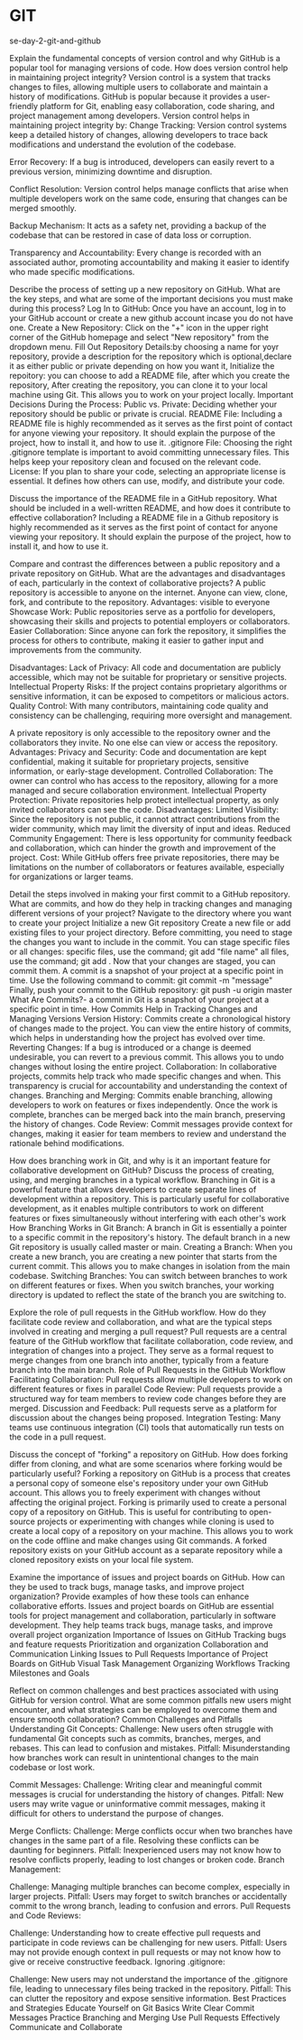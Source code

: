 # GIT
se-day-2-git-and-github

Explain the fundamental concepts of version control and why GitHub is a popular tool for managing versions of code. How does version control help in maintaining project integrity?
Version control is a system that tracks changes to files, allowing multiple users to collaborate and maintain a history of modifications. GitHub is popular because it provides a user-friendly platform for Git, enabling easy collaboration, code sharing, and project management among developers.
Version control helps in maintaining project integrity by:
Change Tracking: Version control systems keep a detailed history of changes, allowing developers to trace back modifications and understand the evolution of the codebase.

Error Recovery: If a bug is introduced, developers can easily revert to a previous version, minimizing downtime and disruption.

Conflict Resolution: Version control helps manage conflicts that arise when multiple developers work on the same code, ensuring that changes can be merged smoothly.

Backup Mechanism: It acts as a safety net, providing a backup of the codebase that can be restored in case of data loss or corruption.

Transparency and Accountability: Every change is recorded with an associated author, promoting accountability and making it easier to identify who made specific modifications.

Describe the process of setting up a new repository on GitHub. What are the key steps, and what are some of the important decisions you must make during this process?
Log In to GitHub: Once you have an account, log in to your GitHub account or create a new github account incase you do not have one.
Create a New Repository:
Click on the "+" icon in the upper right corner of the GitHub homepage and select "New repository" from the dropdown menu.
Fill Out Repository Details:by choosing a name for yoyr repository, provide a description for the repository which is optional,declare it as either public or private depending on how you want it, Initialize the repoitory: you can choose to add a README file, after which you create the repository, After creating the repository, you can clone it to your local machine using Git. This allows you to work on your project locally.
Important Decisions During the Process:
Public vs. Private: Deciding whether your repository should be public or private is crucial.
README File: Including a README file is highly recommended as it serves as the first point of contact for anyone viewing your repository. It should explain the purpose of the project, how to install it, and how to use it.
.gitignore File: Choosing the right .gitignore template is important to avoid committing unnecessary files. This helps keep your repository clean and focused on the relevant code.
License: If you plan to share your code, selecting an appropriate license is essential. It defines how others can use, modify, and distribute your code.


Discuss the importance of the README file in a GitHub repository. What should be included in a well-written README, and how does it contribute to effective collaboration?
Including a README file in a Github repository is highly recommended as it serves as the first point of contact for anyone viewing your repository. It should explain the purpose of the project, how to install it, and how to use it.

Compare and contrast the differences between a public repository and a private repository on GitHub. What are the advantages and disadvantages of each, particularly in the context of collaborative projects?
A public repository is accessible to anyone on the internet. Anyone can view, clone, fork, and contribute to the repository.
Advantages:
visible to everyone
Showcase Work: Public repositories serve as a portfolio for developers, showcasing their skills and projects to potential employers or collaborators.
Easier Collaboration: Since anyone can fork the repository, it simplifies the process for others to contribute, making it easier to gather input and improvements from the community.

Disadvantages:
Lack of Privacy: All code and documentation are publicly accessible, which may not be suitable for proprietary or sensitive projects.
Intellectual Property Risks: If the project contains proprietary algorithms or sensitive information, it can be exposed to competitors or malicious actors.
Quality Control: With many contributors, maintaining code quality and consistency can be challenging, requiring more oversight and management.

A private repository is only accessible to the repository owner and the collaborators they invite. No one else can view or access the repository.
Advantages:
Privacy and Security: Code and documentation are kept confidential, making it suitable for proprietary projects, sensitive information, or early-stage development.
Controlled Collaboration: The owner can control who has access to the repository, allowing for a more managed and secure collaboration environment.
Intellectual Property Protection: Private repositories help protect intellectual property, as only invited collaborators can see the code.
Disadvantages:
Limited Visibility: Since the repository is not public, it cannot attract contributions from the wider community, which may limit the diversity of input and ideas.
Reduced Community Engagement: There is less opportunity for community feedback and collaboration, which can hinder the growth and improvement of the project.
Cost: While GitHub offers free private repositories, there may be limitations on the number of collaborators or features available, especially for organizations or larger teams.

Detail the steps involved in making your first commit to a GitHub repository. What are commits, and how do they help in tracking changes and managing different versions of your project?
Navigate to the directory where you want to create your project
Initialize a new Git repository
Create a new file or add existing files to your project directory.
Before committing, you need to stage the changes you want to include in the commit. You can stage specific files or all changes:
specific files, use the command; git add "file name"
all files, use the command; git add .
Now that your changes are staged, you can commit them. A commit is a snapshot of your project at a specific point in time. Use the following command to commit: git commit -m "message"
Finally, push your commit to the GitHub repository: git push -u origin master
What Are Commits?- a commit in Git is a snapshot of your project at a specific point in time.
How Commits Help in Tracking Changes and Managing Versions
Version History: Commits create a chronological history of changes made to the project. You can view the entire history of commits, which helps in understanding how the project has evolved over time.
Reverting Changes: If a bug is introduced or a change is deemed undesirable, you can revert to a previous commit. This allows you to undo changes without losing the entire project.
Collaboration: In collaborative projects, commits help track who made specific changes and when. This transparency is crucial for accountability and understanding the context of changes.
Branching and Merging: Commits enable branching, allowing developers to work on features or fixes independently. Once the work is complete, branches can be merged back into the main branch, preserving the history of changes.
Code Review: Commit messages provide context for changes, making it easier for team members to review and understand the rationale behind modifications.

How does branching work in Git, and why is it an important feature for collaborative development on GitHub? Discuss the process of creating, using, and merging branches in a typical workflow.
Branching in Git is a powerful feature that allows developers to create separate lines of development within a repository. This is particularly useful for collaborative development, as it enables multiple contributors to work on different features or fixes simultaneously without interfering with each other's work
How Branching Works in Git
Branch: A branch in Git is essentially a pointer to a specific commit in the repository's history. The default branch in a new Git repository is usually called master or main.
Creating a Branch: When you create a new branch, you are creating a new pointer that starts from the current commit. This allows you to make changes in isolation from the main codebase.
Switching Branches: You can switch between branches to work on different features or fixes. When you switch branches, your working directory is updated to reflect the state of the branch you are switching to.

Explore the role of pull requests in the GitHub workflow. How do they facilitate code review and collaboration, and what are the typical steps involved in creating and merging a pull request?
Pull requests  are a central feature of the GitHub workflow that facilitate collaboration, code review, and integration of changes into a project. They serve as a formal request to merge changes from one branch into another, typically from a feature branch into the main branch.
Role of Pull Requests in the GitHub Workflow
Facilitating Collaboration: Pull requests allow multiple developers to work on different features or fixes in parallel
Code Review: Pull requests provide a structured way for team members to review code changes before they are merged.
Discussion and Feedback: Pull requests serve as a platform for discussion about the changes being proposed.
Integration Testing: Many teams use continuous integration (CI) tools that automatically run tests on the code in a pull request. 

Discuss the concept of "forking" a repository on GitHub. How does forking differ from cloning, and what are some scenarios where forking would be particularly useful?
Forking a repository on GitHub is a process that creates a personal copy of someone else's repository under your own GitHub account. This allows you to freely experiment with changes without affecting the original project. 
Forking is primarily used to create a personal copy of a repository on GitHub. This is useful for contributing to open-source projects or experimenting with changes while cloning is used to create a local copy of a repository on your machine. This allows you to work on the code offline and make changes using Git commands.
A forked repository exists on your GitHub account as a separate repository while a cloned repository exists on your local file system.

Examine the importance of issues and project boards on GitHub. How can they be used to track bugs, manage tasks, and improve project organization? Provide examples of how these tools can enhance collaborative efforts.
Issues and project boards on GitHub are essential tools for project management and collaboration, particularly in software development. They help teams track bugs, manage tasks, and improve overall project organization
Importance of Issues on GitHub
Tracking bugs and feature requests
Prioritization and organization
Collaboration and Communication
Linking Issues to Pull Requests
Importance of Project Boards on GitHub
Visual Task Management
Organizing Workflows
Tracking Milestones and Goals

Reflect on common challenges and best practices associated with using GitHub for version control. What are some common pitfalls new users might encounter, and what strategies can be employed to overcome them and ensure smooth collaboration?
Common Challenges and Pitfalls
Understanding Git Concepts:
Challenge: New users often struggle with fundamental Git concepts such as commits, branches, merges, and rebases. This can lead to confusion and mistakes.
Pitfall: Misunderstanding how branches work can result in unintentional changes to the main codebase or lost work.

Commit Messages:
Challenge: Writing clear and meaningful commit messages is crucial for understanding the history of changes.
Pitfall: New users may write vague or uninformative commit messages, making it difficult for others to understand the purpose of changes.

Merge Conflicts:
Challenge: Merge conflicts occur when two branches have changes in the same part of a file. Resolving these conflicts can be daunting for beginners.
Pitfall: Inexperienced users may not know how to resolve conflicts properly, leading to lost changes or broken code.
Branch Management:

Challenge: Managing multiple branches can become complex, especially in larger projects.
Pitfall: Users may forget to switch branches or accidentally commit to the wrong branch, leading to confusion and errors.
Pull Requests and Code Reviews:

Challenge: Understanding how to create effective pull requests and participate in code reviews can be challenging for new users.
Pitfall: Users may not provide enough context in pull requests or may not know how to give or receive constructive feedback.
Ignoring .gitignore:

Challenge: New users may not understand the importance of the .gitignore file, leading to unnecessary files being tracked in the repository.
Pitfall: This can clutter the repository and expose sensitive information.
Best Practices and Strategies
Educate Yourself on Git Basics
Write Clear Commit Messages
Practice Branching and Merging
Use Pull Requests Effectively
Communicate and Collaborate
